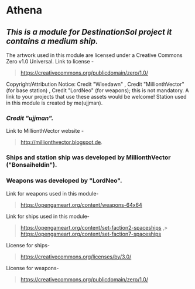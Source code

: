 # Athena

## ***This is a module for DestinationSol project it contains a medium ship.***

The artwork used in this module are licensed under a Creative Commons Zero v1.0 Universal. Link to license -

>https://creativecommons.org/publicdomain/zero/1.0/ 

Copyright/Attribution Notice: Credit "Wisedawn" , Credit "MillionthVector" (for base station) , Credit "LordNeo" (for weapons); this is not mandatory. A link to your projects that use these assets would be welcome! Station used in this module is created by me(ujjman).

### ***Credit "ujjman".*** 

Link to MillionthVector website - 

>http://millionthvector.blogspot.de.

### **Ships and station ship was developed by MillionthVector ("Bonsaiheldin").**

### **Weapons was developed by "LordNeo".**

Link for weapons used in this module-

>https://opengameart.org/content/weapons-64x64

Link for ships used in this module-

>https://opengameart.org/content/set-faction2-spaceships ,> https://opengameart.org/content/set-faction7-spaceships

License for ships-

>https://creativecommons.org/licenses/by/3.0/

License for weapons-

>https://creativecommons.org/publicdomain/zero/1.0/


